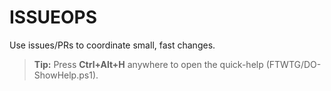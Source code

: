 ﻿# ISSUEOPS

Use issues/PRs to coordinate small, fast changes.

> **Tip:** Press **Ctrl+Alt+H** anywhere to open the quick-help
> (FTWTG/DO-ShowHelp.ps1).
